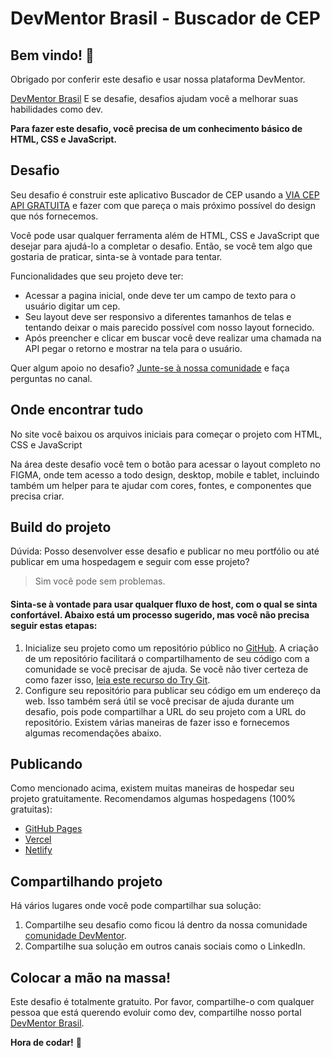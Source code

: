 # DevMentor Brasil - Buscador de CEP

## Bem vindo! 👋

Obrigado por conferir este desafio e usar nossa plataforma DevMentor.

[DevMentor Brasil](https://www.devmentor.com.br) E se desafie, desafios ajudam você a melhorar suas habilidades como dev.

**Para fazer este desafio, você precisa de um conhecimento básico de HTML, CSS e JavaScript.**

## Desafio

Seu desafio é construir este aplicativo Buscador de CEP usando a [VIA CEP API GRATUITA](https://viacep.com.br/) e fazer com que pareça o mais próximo possível do design que nós fornecemos.

Você pode usar qualquer ferramenta além de HTML, CSS e JavaScript que desejar para ajudá-lo a completar o desafio. Então, se você tem algo que gostaria de praticar, sinta-se à vontade para tentar.

Funcionalidades que seu projeto deve ter:

- Acessar a pagina inicial, onde deve ter um campo de texto para o usuário digitar um cep.
- Seu layout deve ser responsivo a diferentes tamanhos de telas e tentando deixar o mais parecido possível com nosso layout fornecido.
- Após preencher e clicar em buscar você deve realizar uma chamada na API pegar o retorno e mostrar na tela para o usuário.

Quer algum apoio no desafio? [Junte-se à nossa comunidade](https://www.devmentor.com.br/comunidade) e faça perguntas no canal.

## Onde encontrar tudo

No site você baixou os arquivos iniciais para começar o projeto com HTML, CSS e JavaScript

Na área deste desafio você tem o botão para acessar o layout completo no FIGMA, onde tem acesso a todo design, desktop, mobile e tablet, incluindo também um helper para te ajudar com cores, fontes, e componentes que precisa criar.

## Build do projeto

Dúvida: Posso desenvolver esse desafio e publicar no meu portfólio ou até publicar em uma hospedagem e seguir com esse projeto?
> Sim você pode sem problemas.


#### Sinta-se à vontade para usar qualquer fluxo de host, com o qual se sinta confortável. Abaixo está um processo sugerido, mas você não precisa seguir estas etapas:

1. Inicialize seu projeto como um repositório público no [GitHub](https://github.com/). A criação de um repositório facilitará o compartilhamento de seu código com a comunidade se você precisar de ajuda. Se você não tiver certeza de como fazer isso, [leia este recurso do Try Git](https://try.github.io/).
2. Configure seu repositório para publicar seu código em um endereço da web. Isso também será útil se você precisar de ajuda durante um desafio, pois pode compartilhar a URL do seu projeto com a URL do repositório. Existem várias maneiras de fazer isso e fornecemos algumas recomendações abaixo.

## Publicando

Como mencionado acima, existem muitas maneiras de hospedar seu projeto gratuitamente. Recomendamos algumas hospedagens (100% gratuitas):

- [GitHub Pages](https://pages.github.com/)
- [Vercel](https://vercel.com/)
- [Netlify](https://www.netlify.com/)

## Compartilhando projeto

Há vários lugares onde você pode compartilhar sua solução:

1. Compartilhe seu desafio como ficou lá dentro da nossa comunidade [comunidade DevMentor](https://www.devmentor.com.br/comunidade).
2. Compartilhe sua solução em outros canais sociais como o LinkedIn.

## Colocar a mão na massa!

Este desafio é totalmente gratuito. Por favor, compartilhe-o com qualquer pessoa que está querendo evoluir como dev, compartilhe nosso portal [DevMentor Brasil](https://www.devmentor.com.br/).

**Hora de codar!** 🚀
